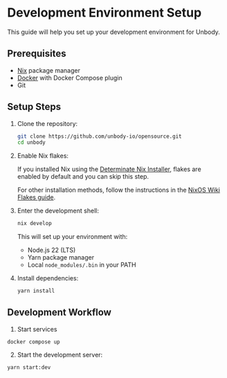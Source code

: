 # Development Environment Setup

This guide will help you set up your development environment for Unbody.

## Prerequisites

- [Nix](https://github.com/DeterminateSystems/nix-installer) package manager
- [Docker](https://docs.docker.com/desktop/) with Docker Compose plugin
- Git

## Setup Steps

1. Clone the repository:

   ```bash
   git clone https://github.com/unbody-io/opensource.git
   cd unbody
   ```

2. Enable Nix flakes:

   If you installed Nix using the [Determinate Nix Installer](https://github.com/DeterminateSystems/nix-installer), flakes are enabled by default and you can skip this step.

   For other installation methods, follow the instructions in the [NixOS Wiki Flakes guide](https://nixos.wiki/wiki/Flakes).

3. Enter the development shell:

   ```bash
   nix develop
   ```

   This will set up your environment with:

   - Node.js 22 (LTS)
   - Yarn package manager
   - Local `node_modules/.bin` in your PATH

4. Install dependencies:
   ```bash
   yarn install
   ```

## Development Workflow

1. Start services

```
docker compose up
```

2. Start the development server:

```bash
yarn start:dev
```
